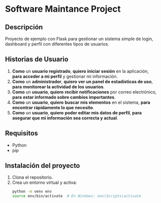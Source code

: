 # Software Maintance Project  

## Descripción  
Proyecto de ejemplo con Flask para gestionar un sistema simple de login, dashboard y perfil con diferentes tipos de usuarios.  

## Historias de Usuario  

1. **Como** un **usuario registrado**, **quiero** **iniciar sesión** en la aplicación, **para** **acceder a mi perfil** y gestionar mi información.  
2. **Como** un **administrador**, **quiero** **ver un panel de estadísticas de uso**, **para** **monitorear la actividad de los usuarios**.  
3. **Como** un **usuario**, **quiero** **recibir notificaciones** por correo electrónico, **para** **estar informado sobre cambios importantes**.  
4. **Como** un **usuario**, **quiero** **buscar mis elementos** en el sistema, **para** **encontrar rápidamente lo que necesito**.  
5. **Como** un **usuario**, **quiero** **poder editar mis datos de perfil**, **para** **asegurar que mi información sea correcta y actual**.  

## Requisitos  
- Python  
- pip  

## Instalación del proyecto 
1. Clona el repositorio.  
2. Crea un entorno virtual y activa:  
   ```bash  
   python -m venv env  
   source env/bin/activate  # En Windows: env\Scripts\activate
